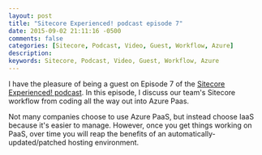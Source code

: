 ```yaml
---
layout: post
title: "Sitecore Experienced! podcast episode 7"
date: 2015-09-02 21:11:16 -0500
comments: false
categories: [Sitecore, Podcast, Video, Guest, Workflow, Azure]
description: 
keywords: Sitecore, Podcast, Video, Guest, Workflow, Azure
---
```

<!-- more -->
I have the pleasure of being a guest on Episode 7 of the [Sitecore Experienced! podcast](http://www.sitecoreexperienced.com). In this episode, I discuss our team's Sitecore workflow from coding all the way out into Azure Paas.

Not many companies choose to use Azure PaaS, but instead choose IaaS because it's easier to manage. However, once you get things working on PaaS, over time you will reap the benefits of an automatically-updated/patched hosting environment.